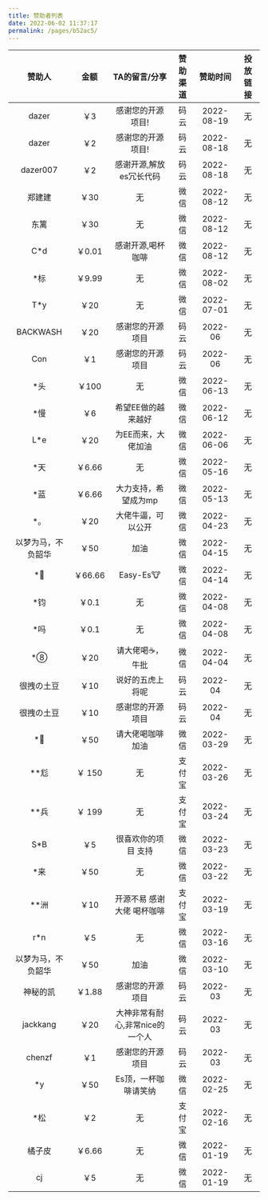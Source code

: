 ```yaml
---
title: 赞助者列表
date: 2022-06-02 11:37:17
permalink: /pages/b52ac5/
---
```



|   赞助人   | 金额  |          TA的留言/分享          | 赞助渠道| 赞助时间  | 投放链接 |
| :--------: | :---: | :-----------------------------: | :--------: | :------: |:------: |
|dazer |￥3| 感谢您的开源项目!| 码云| 2022-08-19|无 |
|dazer |￥2| 感谢您的开源项目!| 码云| 2022-08-18|无 |
|dazer007 |￥2| 感谢开源,解放es冗长代码| 码云| 2022-08-18|无 |
|郑建建 |￥30| 无| 微信| 2022-08-12| 无|
|东篱 |￥30| 无| 微信| 2022-08-12| 无|
|C*d |￥0.01| 感谢开源,喝杯咖啡| 微信| 2022-08-12| 无|
|*标 |￥9.99| 无| 微信| 2022-08-02| 无|
|T*y |￥20| 无| 微信| 2022-07-01| 无|
| BACKWASH|￥20| 感谢您的开源项目| 码云| 2022-06| 无|
| Con|￥1 | 感谢您的开源项目| 码云| 2022-06|  无|
|*头 |￥100 |无 | 微信| 2022-06-13| 无|
|*慢 |￥6 | 希望EE做的越来越好| 微信| 2022-06-12| 无|
| L*e|￥20|为EE而来，大佬加油| 微信| 2022-06-06| 无|
|*天 |￥6.66 |无 | 微信| 2022-05-16| 无|
| *蓝|￥6.66| 大力支持，希望成为mp| 微信| 2022-05-13| 无|
| *。|￥20 | 大佬牛逼，可以公开| 微信| 2022-04-23| 无|
|以梦为马，不负韶华 |￥50 | 加油| 微信| 2022-04-15| 无|
|*🐝 |￥66.66 |Easy-Es🐮 |微信 |2022-04-14 | 无|
|*钧 |￥0.1 |无 |微信 |2022-04-08 |无 |
| *吗|￥0.1 | 无|微信 |2022-04-08 |无 |
|*⑧ |￥20 | 请大佬喝☕，牛批|微信 | 2022-04-04| 无|
| 很拽の土豆|￥10 | 说好的五虎上将呢| 码云| 2022-04|无 |
| 很拽の土豆|￥10 | 感谢您的开源项目| 码云| 2022-04|无 |
| *🐸|￥50 |请大佬喝咖啡 加油 |微信 |2022-03-29 | 无|
|**尨|￥ 150|无|支付宝| 2022-03-26| 无|
|**兵|￥ 199|无|支付宝| 2022-03-24| 无|
| S*B|￥5 | 很喜欢你的项目 支持|微信| 2022-03-23|无|
|*来 |￥50 |无|微信 |2022-03-22 |无|
|**洲|￥10 |开源不易 感谢大佬 喝杯咖啡 |支付宝| 2022-03-19| 无|
|r*n | ￥5  |无| 微信| 2022-03-16 |无 |
|以梦为马，不负韶华 |￥50 | 加油| 微信| 2022-03-10| 无|
| 神秘的凯|￥1.88 | 感谢您的开源项目| 码云| 2022-03| 无|
| jackkang|￥20 | 大神非常有耐心,非常nice的一个人| 码云| 2022-03|无|
| chenzf|￥1 |  感谢您的开源项目| 码云| 2022-03| 无|
| *y | ￥50  | Es顶，一杯咖啡请笑纳 | 微信|2022-02-25 |  无  |
|*松 |￥2| 无| 支付宝| 2022-02-16| 无|
|橘子皮 |￥6.66 | 无 | 微信 | 2022-01-19 |  无    |
|cj|￥5| 无 | 微信   | 2022-01-19 |   无    |


































